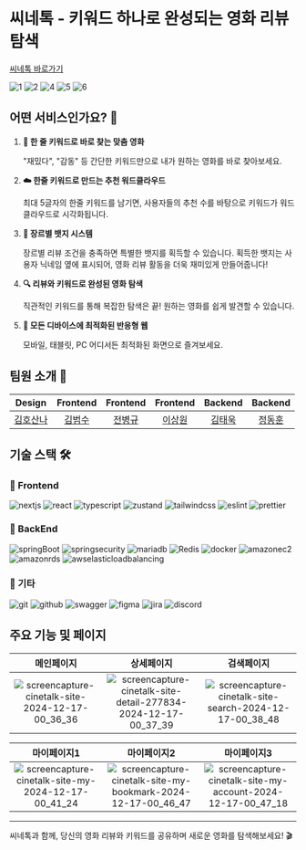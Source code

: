 # 씨네톡 - 키워드 하나로 완성되는 영화 리뷰 탐색

[씨네톡 바로가기](https://www.cinetalk.site/)

![1](https://github.com/user-attachments/assets/5a93c6d4-1077-4efa-b72e-4d994ebb5461)
![2](https://github.com/user-attachments/assets/a9118e7e-910d-45da-8286-bcc8db2af504)
![4](https://github.com/user-attachments/assets/5eb2293d-3920-49f3-9caf-7f44c403a4cc)
![5](https://github.com/user-attachments/assets/7aea417f-891a-4bf0-a802-0a9462369313)
![6](https://github.com/user-attachments/assets/6e08c0a4-cf2d-454d-9b55-3319f7a613a6)

## 어떤 서비스인가요? 🎥

1. **🔑 한 줄 키워드로 바로 찾는 맞춤 영화**

   "재밌다", "감동" 등 간단한 키워드만으로 내가 원하는 영화를 바로 찾아보세요.

2. **☁️ 한줄 키워드로 만드는 추천 워드클라우드**

   최대 5글자의 한줄 키워드를 남기면, 사용자들의 추천 수를 바탕으로 키워드가 워드클라우드로 시각화됩니다.

3. **🏅 장르별 뱃지 시스템**

   장르별 리뷰 조건을 충족하면 특별한 뱃지를 획득할 수 있습니다.
   획득한 뱃지는 사용자 닉네임 옆에 표시되어, 영화 리뷰 활동을 더욱 재미있게 만들어줍니다!

4. **🔍 리뷰와 키워드로 완성된 영화 탐색**

   직관적인 키워드를 통해 복잡한 탐색은 끝! 원하는 영화를 쉽게 발견할 수 있습니다.

5. **📱 모든 디바이스에 최적화된 반응형 웹**

   모바일, 태블릿, PC 어디서든 최적화된 화면으로 즐겨보세요.

 

## 팀원 소개 👥

|                  Design                  |                Frontend                |                Frontend                |               Frontend                |                Backend                |                 Backend                 |
| :--------------------------------------: | :------------------------------------: | :------------------------------------: | :-----------------------------------: | :-----------------------------------: | :-------------------------------------: |
| [김호산나](https://blog.naver.com/mtme_) | [김범수](https://github.com/Devinix00) | [전병규](https://github.com/lovaoi777) | [이상원](https://github.com/bisari31) | [김태욱](https://github.com/TAEWOOKK) | [정동훈](https://github.com/jjeongdong) |

## 기술 스택 🛠️

### 🚀 Frontend

![nextjs](https://img.shields.io/badge/nextjs-000000?style=for-the-badge&logo=nextdotjs&logoColor=fff)
![react](https://img.shields.io/badge/react-61DAFB?style=for-the-badge&logo=react&logoColor=000)
![typescript](https://img.shields.io/badge/typescript-3178C6?style=for-the-badge&logo=typescript&logoColor=fff)
![zustand](https://img.shields.io/badge/zustand-000?style=for-the-badge&logo=zustand&logoColor=000)
![tailwindcss](https://img.shields.io/badge/tailwindcss-fff?style=for-the-badge&logo=tailwindcss&logoColor=06B6D4)
![eslint](https://img.shields.io/badge/eslint-4B32C3?style=for-the-badge&logo=eslint&logoColor=fff)
![prettier](https://img.shields.io/badge/prettier-F7B93E?style=for-the-badge&logo=prettier&logoColor=000)

### 🚀 BackEnd
![springBoot](https://img.shields.io/badge/springboot-6DB33F?style=for-the-badge&logo=springboot&logoColor=000)
![springsecurity](https://img.shields.io/badge/spring_security-6DB33F?style=for-the-badge&logo=springsecurity&logoColor=000)
![mariadb](https://img.shields.io/badge/mariadb-003545?style=for-the-badge&logo=mariadb&logoColor=000)
![Redis](https://img.shields.io/badge/Redis-FF4438?style=for-the-badge&logo=Redis&logoColor=000)
![docker](https://img.shields.io/badge/docker-2496ED?style=for-the-badge&logo=docker&logoColor=000)
![amazonec2](https://img.shields.io/badge/amazon_ec2-FF9900?style=for-the-badge&logo=amazonec2&logoColor=000)
![amazonrds](https://img.shields.io/badge/amazon_rds-527FFF?style=for-the-badge&logo=amazonrds&logoColor=000)
![awselasticloadbalancing](https://img.shields.io/badge/aws_elastic_load_balancing-8C4FFF?style=for-the-badge&logo=awselasticloadbalancing&logoColor=000)


### 💼 기타

![git](https://img.shields.io/badge/git-F05032?style=for-the-badge&logo=git&logoColor=fff)
![github](https://img.shields.io/badge/github-F05032?style=for-the-badge&logo=github&logoColor=fff)
![swagger](https://img.shields.io/badge/swagger-85EA2D?style=for-the-badge&logo=swagger&logoColor=000)
![figma](https://img.shields.io/badge/figma-F24E1E?style=for-the-badge&logo=figma&logoColor=fff)
![jira](https://img.shields.io/badge/jira-0052CC?style=for-the-badge&logo=jira&logoColor=fff)
![discord](https://img.shields.io/badge/discord-181717?style=for-the-badge&logo=discord&logoColor=fff)

## 주요 기능 및 페이지

|                                                             메인페이지                                                              |                                                                    상세페이지                                                                     |                                                                 검색페이지                                                                 |
| :---------------------------------------------------------------------------------------------------------------------------------: | :-----------------------------------------------------------------------------------------------------------------------------------------------: | :----------------------------------------------------------------------------------------------------------------------------------------: |
| ![screencapture-cinetalk-site-2024-12-17-00_36_36](https://github.com/user-attachments/assets/85e15905-5eba-4304-832b-45437faee9af) | ![screencapture-cinetalk-site-detail-277834-2024-12-17-00_37_39](https://github.com/user-attachments/assets/3de52887-995b-4f97-8178-e1f3361023a6) | ![screencapture-cinetalk-site-search-2024-12-17-00_38_48](https://github.com/user-attachments/assets/c056f636-4dea-46af-893e-4435b5ad4780) |

|                                                              마이페이지1                                                               |                                                                   마이페이지2                                                                   |                                                                  마이페이지3                                                                   |
| :------------------------------------------------------------------------------------------------------------------------------------: | :---------------------------------------------------------------------------------------------------------------------------------------------: | :--------------------------------------------------------------------------------------------------------------------------------------------: |
| ![screencapture-cinetalk-site-my-2024-12-17-00_41_24](https://github.com/user-attachments/assets/0a4ead70-59c1-4d23-9fcf-1257cdccbfac) | ![screencapture-cinetalk-site-my-bookmark-2024-12-17-00_46_47](https://github.com/user-attachments/assets/b7c46e95-bd0f-4432-891a-bab1f90d7677) | ![screencapture-cinetalk-site-my-account-2024-12-17-00_47_18](https://github.com/user-attachments/assets/4d9c9753-e8b9-4488-bbb5-e22d19bf087d) |

---

씨네톡과 함께, 당신의 영화 리뷰와 키워드를 공유하며 새로운 영화를 탐색해보세요! 🎬
